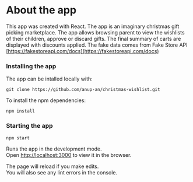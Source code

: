 # About the app

This app was created with React. The app is an imaginary christmas gift picking marketplace. The app allows browsing parent to view the wishlists of their children, approve or discard gifts. The final summary of carts are displayed with discounts applied. The fake data comes from Fake Store API [https://fakestoreapi.com/docs](https://fakestoreapi.com/docs)


### Installing the app
The app can be intalled locally with:

```git clone https://github.com/anup-an/christmas-wishlist.git```

To install the npm dependencies:

```npm install```


### Starting the app

```npm start```

Runs the app in the development mode.\
Open [http://localhost:3000](http://localhost:3000) to view it in the browser.

The page will reload if you make edits.\
You will also see any lint errors in the console.

